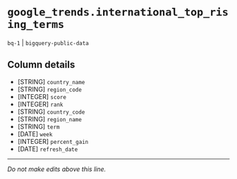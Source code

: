 # `google_trends.international_top_rising_terms`
`bq-1` | `bigquery-public-data`

## Column details
* [STRING]    `country_name`
* [STRING]    `region_code`
* [INTEGER]   `score`
* [INTEGER]   `rank`
* [STRING]    `country_code`
* [STRING]    `region_name`
* [STRING]    `term`
* [DATE]      `week`
* [INTEGER]   `percent_gain`
* [DATE]      `refresh_date`

-------------------------------------------------------------------------------
*Do not make edits above this line.*
